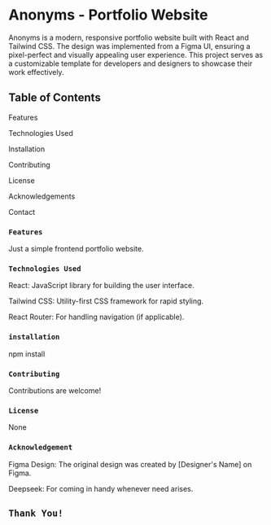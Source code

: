 # Anonyms - Portfolio Website

Anonyms is a modern, responsive portfolio website built with React and Tailwind CSS. The design was implemented from a Figma UI, ensuring a pixel-perfect and visually appealing user experience. This project serves as a customizable template for developers and designers to showcase their work effectively.

## Table of Contents

Features

Technologies Used

Installation

Contributing

License

Acknowledgements

Contact

### `Features`

Just a simple frontend portfolio website.

### `Technologies Used`

React: JavaScript library for building the user interface.

Tailwind CSS: Utility-first CSS framework for rapid styling.

React Router: For handling navigation (if applicable).

### `installation`

npm install

### `Contributing`

Contributions are welcome!

### `License`

None

### `Acknowledgement`

Figma Design: The original design was created by [Designer's Name] on Figma.

Deepseek: For coming in handy whenever need arises.

## `Thank You!`
